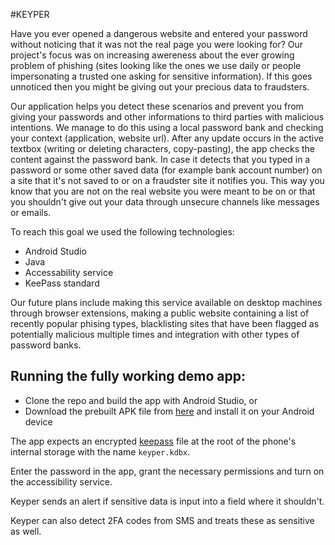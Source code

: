 #KEYPER

Have you ever opened a dangerous website and entered your password without noticing that it was not the real page you were looking for?
Our project's focus was on increasing awereness about the ever growing problem of phishing (sites looking like the ones we use daily or people impersonating a trusted one asking for sensitive information). If this goes unnoticed then you might be giving out your precious data to fraudsters.

Our application helps you detect these scenarios and prevent you from giving your passwords and other informations to third parties with malicious intentions.
We manage to do this using a local password bank and checking your context (application, website url). After any update occurs in the active textbox (writing or deleting characters, copy-pasting), the app checks the content against the password bank. In case it detects that you typed in a password or some other saved data (for example bank account number) on a site that it's not saved to or on a fraudster site it notifies you. This way you know that you are not on the real website you were meant to be on or that you shouldn't give out your data through unsecure channels like messages or emails.

To reach this goal we used the following technologies:
 - Android Studio
 - Java
 - Accessability service
 - KeePass standard

Our future plans include making this service available on desktop machines through browser extensions, making a public website containing a list of recently popular phising types, blacklisting sites that have been flagged as potentially malicious multiple times and integration with other types of password banks.


## Running the fully working demo app:
- Clone the repo and build the app with Android Studio, or
- Download the prebuilt APK file from [here](app/release/app-release.apk) and install it on your Android device

The app expects an encrypted [keepass](https://keepass.info/) file at the root of the phone's internal storage with the name  `keyper.kdbx`.

Enter the password in the app, grant the necessary permissions and turn on the accessibility service.

Keyper sends an alert if sensitive data is input into a field where it shouldn't.

Keyper can also detect 2FA codes from SMS and treats these as sensitive as well.

